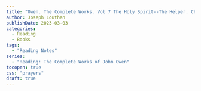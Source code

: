 ```yaml
---
title: "Owen. The Complete Works. Vol 7 The Holy Spirit--The Helper. Ch 1: "
author: Joseph Louthan
publishDate: 2023-03-03
categories:
  - Reading
  - Books
tags:
  - "Reading Notes"
series:
  - "Reading: The Complete Works of John Owen"
tocopen: true
css: "prayers"
draft: true
---
```

